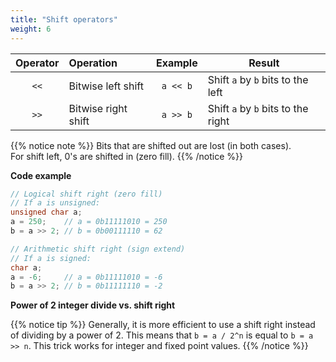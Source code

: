 ```yaml
---
title: "Shift operators"
weight: 6
---
```


| Operator | Operation           | Example  | Result |
|:--------:|:--------------------|:--------:|--------|
| `<<`     | Bitwise left shift  | `a << b` | Shift `a` by `b` bits to the left
| `>>`     | Bitwise right shift | `a >> b` | Shift `a` by `b` bits to the right

{{% notice note %}}
Bits that are shifted out are lost (in both cases).  
For shift left, 0's are shifted in (zero fill).
{{% /notice %}}

**Code example**

```c
// Logical shift right (zero fill)
// If a is unsigned:
unsigned char a;
a = 250;    // a = 0b11111010 = 250
b = a >> 2; // b = 0b00111110 = 62

// Arithmetic shift right (sign extend)
// If a is signed:
char a;
a = -6;     // a = 0b11111010 = -6
b = a >> 2; // b = 0b11111110 = -2
```

**Power of 2 integer divide vs. shift right**

{{% notice tip %}}
Generally, it is more efficient to use a shift right instead of dividing by a power of 2. This means that `b = a / 2^n` is equal to `b = a >> n`. This trick works for integer and fixed point values.
{{% /notice %}}
